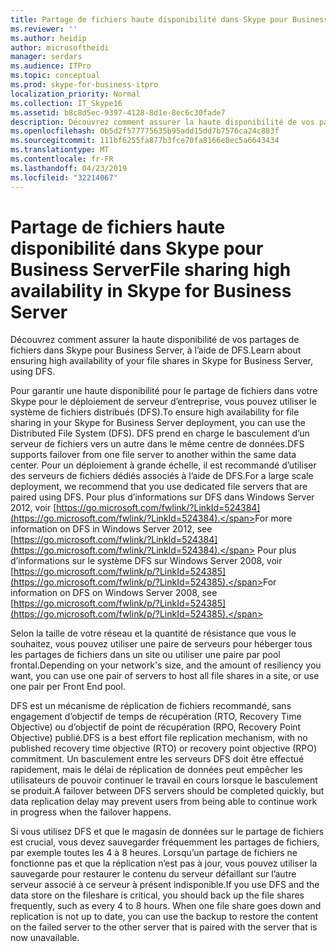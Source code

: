 ```yaml
---
title: Partage de fichiers haute disponibilité dans Skype pour Business Server
ms.reviewer: ''
ms.author: heidip
author: microsoftheidi
manager: serdars
ms.audience: ITPro
ms.topic: conceptual
ms.prod: skype-for-business-itpro
localization_priority: Normal
ms.collection: IT_Skype16
ms.assetid: b8c8d5ec-9397-4128-8d1e-8ec6c30fade7
description: Découvrez comment assurer la haute disponibilité de vos partages de fichiers dans Skype pour Business Server, à l’aide de DFS.
ms.openlocfilehash: 0b5d2f577775635b95add15dd7b7576ca24c883f
ms.sourcegitcommit: 111bf6255fa877b3fce70fa8166e8ec5a6643434
ms.translationtype: MT
ms.contentlocale: fr-FR
ms.lasthandoff: 04/23/2019
ms.locfileid: "32214067"
---
```

# <a name="file-sharing-high-availability-in-skype-for-business-server"></a><span data-ttu-id="edefa-103">Partage de fichiers haute disponibilité dans Skype pour Business Server</span><span class="sxs-lookup"><span data-stu-id="edefa-103">File sharing high availability in Skype for Business Server</span></span>
 
<span data-ttu-id="edefa-104">Découvrez comment assurer la haute disponibilité de vos partages de fichiers dans Skype pour Business Server, à l’aide de DFS.</span><span class="sxs-lookup"><span data-stu-id="edefa-104">Learn about ensuring high availability of your file shares in Skype for Business Server, using DFS.</span></span>
  
<span data-ttu-id="edefa-105">Pour garantir une haute disponibilité pour le partage de fichiers dans votre Skype pour le déploiement de serveur d’entreprise, vous pouvez utiliser le système de fichiers distribués (DFS).</span><span class="sxs-lookup"><span data-stu-id="edefa-105">To ensure high availability for file sharing in your Skype for Business Server deployment, you can use the Distributed File System (DFS).</span></span> <span data-ttu-id="edefa-106">DFS prend en charge le basculement d’un serveur de fichiers vers un autre dans le même centre de données.</span><span class="sxs-lookup"><span data-stu-id="edefa-106">DFS supports failover from one file server to another within the same data center.</span></span> <span data-ttu-id="edefa-107">Pour un déploiement à grande échelle, il est recommandé d’utiliser des serveurs de fichiers dédiés associés à l’aide de DFS.</span><span class="sxs-lookup"><span data-stu-id="edefa-107">For a large scale deployment, we recommend that you use dedicated file servers that are paired using DFS.</span></span> <span data-ttu-id="edefa-108">Pour plus d’informations sur DFS dans Windows Server 2012, voir [https://go.microsoft.com/fwlink/?LinkId=524384](https://go.microsoft.com/fwlink/?LinkId=524384).</span><span class="sxs-lookup"><span data-stu-id="edefa-108">For more information on DFS in Windows Server 2012, see [https://go.microsoft.com/fwlink/?LinkId=524384](https://go.microsoft.com/fwlink/?LinkId=524384).</span></span> <span data-ttu-id="edefa-109">Pour plus d’informations sur le système DFS sur Windows Server 2008, voir [https://go.microsoft.com/fwlink/p/?LinkId=524385](https://go.microsoft.com/fwlink/p/?LinkId=524385).</span><span class="sxs-lookup"><span data-stu-id="edefa-109">For information on DFS on Windows Server 2008, see [https://go.microsoft.com/fwlink/p/?LinkId=524385](https://go.microsoft.com/fwlink/p/?LinkId=524385).</span></span>
  
<span data-ttu-id="edefa-110">Selon la taille de votre réseau et la quantité de résistance que vous le souhaitez, vous pouvez utiliser une paire de serveurs pour héberger tous les partages de fichiers dans un site ou utiliser une paire par pool frontal.</span><span class="sxs-lookup"><span data-stu-id="edefa-110">Depending on your network's size, and the amount of resiliency you want, you can use one pair of servers to host all file shares in a site, or use one pair per Front End pool.</span></span>
  
<span data-ttu-id="edefa-111">DFS est un mécanisme de réplication de fichiers recommandé, sans engagement d’objectif de temps de récupération (RTO, Recovery Time Objective) ou d’objectif de point de récupération (RPO, Recovery Point Objective) publié.</span><span class="sxs-lookup"><span data-stu-id="edefa-111">DFS is a best effort file replication mechanism, with no published recovery time objective (RTO) or recovery point objective (RPO) commitment.</span></span> <span data-ttu-id="edefa-112">Un basculement entre les serveurs DFS doit être effectué rapidement, mais le délai de réplication de données peut empêcher les utilisateurs de pouvoir continuer le travail en cours lorsque le basculement se produit.</span><span class="sxs-lookup"><span data-stu-id="edefa-112">A failover between DFS servers should be completed quickly, but data replication delay may prevent users from being able to continue work in progress when the failover happens.</span></span>
  
<span data-ttu-id="edefa-p103">Si vous utilisez DFS et que le magasin de données sur le partage de fichiers est crucial, vous devez sauvegarder fréquemment les partages de fichiers, par exemple toutes les 4 à 8 heures. Lorsqu’un partage de fichiers ne fonctionne pas et que la réplication n’est pas à jour, vous pouvez utiliser la sauvegarde pour restaurer le contenu du serveur défaillant sur l’autre serveur associé à ce serveur à présent indisponible.</span><span class="sxs-lookup"><span data-stu-id="edefa-p103">If you use DFS and the data store on the fileshare is critical, you should back up the file shares frequently, such as every 4 to 8 hours. When one file share goes down and replication is not up to date, you can use the backup to restore the content on the failed server to the other server that is paired with the server that is now unavailable.</span></span>
  

